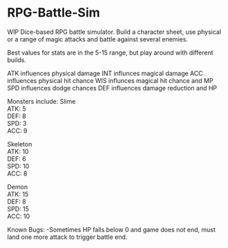 # RPG-Battle-Sim
WIP Dice-based RPG battle simulator. Build a character sheet, use physical or a range of magic attacks and battle against several enemies.

Best values for stats are in the 5-15 range, but play around with different builds. 

ATK influences physical damage
INT influnces magical damage
ACC influences physical hit chance
WIS influnces magical hit chance and MP
SPD influences dodge chances
DEF influences damage reduction and HP

Monsters include:
Slime         
ATK: 5         
DEF: 8          
SPD: 3          
ACC: 9          

Skeleton        
ATK: 10     
DEF: 6       
SPD: 10        
ACC: 8

Demon         
ATK: 15         
DEF: 8          
SPD: 15          
ACC: 10   

Known Bugs:
-Sometimes HP falls below 0 and game does not end, must land one more attack to trigger battle end.
